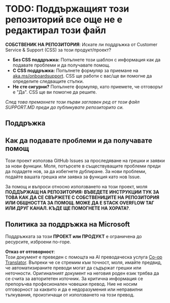 <!--
CO_OP_TRANSLATOR_METADATA:
{
  "original_hash": "50518c351b4501f2649aeaba31c2592e",
  "translation_date": "2025-07-12T07:31:53+00:00",
  "source_file": "SUPPORT.md",
  "language_code": "bg"
}
-->
# TODO: Поддържащият този репозиторий все още не е редактирал този файл

**СОБСТВЕНИК НА РЕПОЗИТОРИЯ**: Искате ли поддръжка от Customer Service & Support (CSS) за този продукт/проект?

- **Без CSS поддръжка:** Попълнете този шаблон с информация как да подавате проблеми и да получавате помощ.
- **С CSS поддръжка:** Попълнете формуляр за приемане на [aka.ms/onboardsupport](https://aka.ms/onboardsupport). CSS ще работи с вас/ще ви помогне да определите следващите стъпки.
- **Не сте сигурни?** Попълнете формуляр, като приемете, че отговорът е "Да". CSS ще ви помогне да решите.

*След това премахнете този първи заглавен ред от този файл SUPPORT.MD преди да публикувате репозиторито си.*

## Поддръжка

## Как да подавате проблеми и да получавате помощ

Този проект използва GitHub Issues за проследяване на грешки и заявки за нови функции. Моля, потърсете в съществуващите проблеми преди да подадете нов, за да избегнете дублиране. За нови проблеми, подайте вашата грешка или заявка за функция като нов Issue.

За помощ и въпроси относно използването на този проект, моля **ПОДДЪРЖАЩ НА РЕПОЗИТОРИЯ: ВЪВЕДЕТЕ ИНСТРУКЦИИ ТУК ЗА ТОВА КАК ДА СЕ СВЪРЖЕТЕ С СОБСТВЕНИЦИТЕ НА РЕПОЗИТОРИЯ ИЛИ ОБЩНОСТТА ЗА ПОМОЩ. МОЖЕ ДА Е STACK OVERFLOW ТАГ ИЛИ ДРУГ КАНАЛ. КЪДЕ ЩЕ ПОМОГНЕТЕ НА ХОРАТА?**.

## Политика за поддръжка на Microsoft

Поддръжката за този **ПРОЕКТ или ПРОДУКТ** е ограничена до ресурсите, изброени по-горе.

**Отказ от отговорност**:  
Този документ е преведен с помощта на AI преводаческа услуга [Co-op Translator](https://github.com/Azure/co-op-translator). Въпреки че се стремим към точност, моля, имайте предвид, че автоматизираните преводи могат да съдържат грешки или неточности. Оригиналният документ на неговия роден език трябва да се счита за авторитетен източник. За критична информация се препоръчва професионален човешки превод. Ние не носим отговорност за каквито и да е недоразумения или неправилни тълкувания, произтичащи от използването на този превод.
